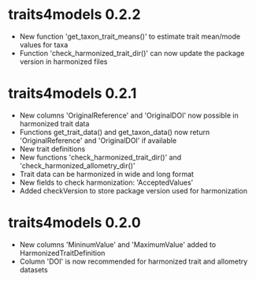 # traits4models 0.2.2
* New function 'get_taxon_trait_means()' to estimate trait mean/mode values for taxa
* Function 'check_harmonized_trait_dir()' can now update the package version in harmonized files

# traits4models 0.2.1
* New columns 'OriginalReference' and 'OriginalDOI' now possible in harmonized trait data
* Functions get_trait_data() and get_taxon_data() now return 'OriginalReference' and 'OriginalDOI' if available 
* New trait definitions
* New functions 'check_harmonized_trait_dir()' and 'check_harmonized_allometry_dir()'
* Trait data can be harmonized in wide and long format
* New fields to check harmonization: 'AcceptedValues'
* Added checkVersion to store package version used for harmonization

# traits4models 0.2.0
* New columns 'MininumValue' and 'MaximumValue' added to HarmonizedTraitDefinition
* Column 'DOI' is now recommended for harmonized trait and allometry datasets
